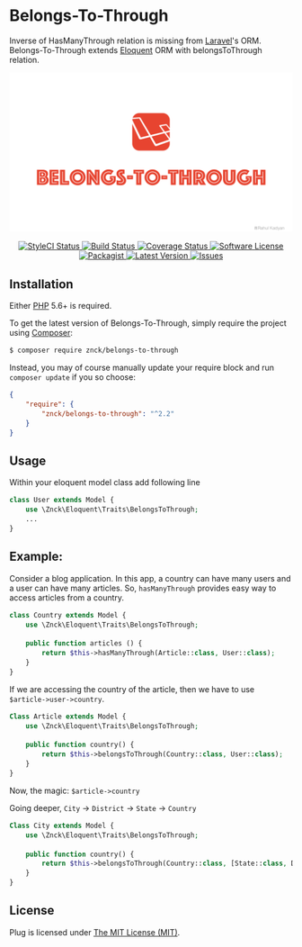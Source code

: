 Belongs-To-Through
==================
Inverse of HasManyThrough relation is missing from [Laravel](https://laravel.com/)'s ORM. Belongs-To-Through extends [Eloquent](https://laravel.com/docs/master/eloquent) ORM with  belongsToThrough relation.

![Belongs-To-Through](cover.png)

<p align="center">
  <a href="https://styleci.io/repos/36823627">
    <img src="https://styleci.io/repos/36823627/shield" alt="StyleCI Status" />
  </a>
  <a href="https://circleci.com/gh/znck/belongs-to-through">
    <img src="https://circleci.com/gh/znck/belongs-to-through.svg?style=svg" alt="Build Status" />
  </a>
  <a href="https://coveralls.io/github/znck/belongs-to-through?branch=master">
    <img src="https://coveralls.io/repos/github/znck/plug/belongs-to-through.svg?branch=master&style=flat-square" alt="Coverage Status" />
  </a>
  <a href="LICENSE">
    <img src="https://img.shields.io/badge/license-MIT-brightgreen.svg?style=flat-square" alt="Software License" />
  </a>
  <a href="https://packagist.org/packages/znck/belongs-to-through">
    <img src="https://img.shields.io/packagist/v/znck/belongs-to-through.svg?style=flat-square" alt="Packagist" />
  </a>
  <a href="https://github.com/znck/belongs-to-through/releases">
    <img src="https://img.shields.io/github/release/znck/belongs-to-through.svg?style=flat-square" alt="Latest Version" />
  </a>

  <a href="https://github.com/znck/belongs-to-through/issues">
    <img src="https://img.shields.io/github/issues/znck/belongs-to-through.svg?style=flat-square" alt="Issues" />
  </a>
</p>

## Installation

Either [PHP](https://php.net) 5.6+ is required.

To get the latest version of Belongs-To-Through, simply require the project using [Composer](https://getcomposer.org):

```bash
$ composer require znck/belongs-to-through
```

Instead, you may of course manually update your require block and run `composer update` if you so choose:

```json
{
    "require": {
        "znck/belongs-to-through": "^2.2"
    }
}
```

## Usage

Within your eloquent model class add following line

```php
class User extends Model {
    use \Znck\Eloquent\Traits\BelongsToThrough;
    ...
}
```

## Example:
Consider a blog application. In this app, a country can have many users and a user can have many articles. So, `hasManyThrough` provides easy way to access articles from a country.

```php
class Country extends Model {
    use \Znck\Eloquent\Traits\BelongsToThrough;

    public function articles () {
        return $this->hasManyThrough(Article::class, User::class);
    }
}
```

If we are accessing the country of the article, then we have to use `$article->user->country`.

```php
Class Article extends Model {
    use \Znck\Eloquent\Traits\BelongsToThrough;

    public function country() {
        return $this->belongsToThrough(Country::class, User::class);
    }
}
```

Now, the magic: `$article->country`

Going deeper, `City` -> `District` -> `State` -> `Country`

```php
Class City extends Model {
	use \Znck\Eloquent\Traits\BelongsToThrough;

	public function country() {
		return $this->belongsToThrough(Country::class, [State::class, District::class]);
	}
}
```


## License

Plug is licensed under [The MIT License (MIT)](LICENSE).
